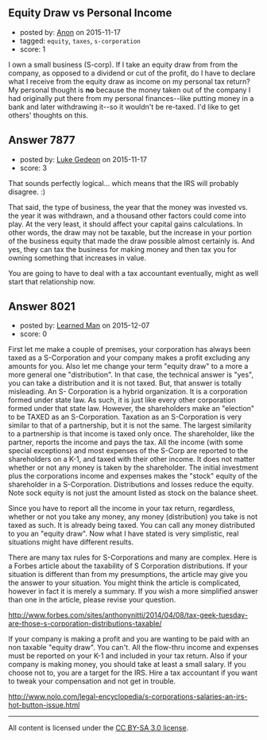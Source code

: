 ## Equity Draw vs Personal Income

- posted by: [Anon](https://stackexchange.com/users/7314408/anon) on 2015-11-17
- tagged: `equity`, `taxes`, `s-corporation`
- score: 1

I own a small business (S-corp). If I take an equity draw from from the company, as opposed to a dividend or cut of the profit, do I have to declare what I receive from the equity draw as income on my personal tax return? My personal thought is **no** because the money taken out of the company I had originally put there from my personal finances--like putting money in a bank and later withdrawing it--so it wouldn't be re-taxed. I'd like to get others' thoughts on this.



## Answer 7877

- posted by: [Luke Gedeon](https://stackexchange.com/users/1119600/luke-gedeon) on 2015-11-17
- score: 3

That sounds perfectly logical... which means that the IRS will probably disagree. :)

That said, the type of business, the year that the money was invested vs. the year it was withdrawn, and a thousand other factors could come into play. At the very least, it should affect your capital gains calculations. In other words, the draw may not be taxable, but the increase in your portion of the business equity that made the draw possible almost certainly is. And yes, they can tax the business for making money and then tax you for owning something that increases in value.

You are going to have to deal with a tax accountant eventually, might as well start that relationship now.


## Answer 8021

- posted by: [Learned Man](https://stackexchange.com/users/7236940/learned-man) on 2015-12-07
- score: 0

First let me make a couple of premises, your corporation has always been taxed as a S-Corporation and your company makes a profit  excluding  any amounts for you. Also let me change your term "equity draw" to a more a more general one "distribution". In that case, the technical answer is "yes", you can take a distribution and it is not taxed. But, that answer is totally misleading. An S- Corporation is a hybrid organization. It is a corporation formed under state law. As such, it is just like every other corporation formed under that state law. However, the shareholders make an "election" to be TAXED as an S-Corporation. Taxation as an S-Corporation is very similar to that of a partnership, but it is not the same. The largest similarity to a partnership is that income is taxed only once.  The shareholder, like the partner, reports the income and pays the tax. All the income (with some special exceptions) and most expenses of the S-Corp are reported to the shareholders on a K-1, and taxed with their other income. It does not matter whether or not any money is taken by the shareholder. The initial investment plus the corporations income and expenses makes the "stock" equity of the shareholder in a S-Corporation. Distributions and losses reduce the equity. Note sock equity is not just the amount listed as stock on the balance sheet. 

Since you have to report all the income in your tax return, regardless, whether or not you take any money, any money (distribution) you take is not taxed as such. It is already being taxed. You can call any money distributed to you an "equity draw".  Now what I have stated is very simplistic, real situations might have different results.  

There are many tax rules for S-Corporations and many are complex. Here is a Forbes article about the taxability of S Corporation distributions. If your situation is different than from my presumptions, the article may give you the answer to your situation. You might think the article is complicated, however in fact it is merely a summary. If you wish a more simplified answer than one in the article, please revise your question.

http://www.forbes.com/sites/anthonynitti/2014/04/08/tax-geek-tuesday-are-those-s-corporation-distributions-taxable/

If your company is making a profit and you are wanting to be paid with an non taxable "equity draw". You can't. All the flow-thru income and expenses must be reported on your K-1 and included in your tax return. Also if your company is making money, you should take at least a small salary.  If you choose not to, you are a target for the IRS. Hire a tax accountant if you want to tweak your compensation and not get in trouble.

http://www.nolo.com/legal-encyclopedia/s-corporations-salaries-an-irs-hot-button-issue.html






---

All content is licensed under the [CC BY-SA 3.0 license](https://creativecommons.org/licenses/by-sa/3.0/).
